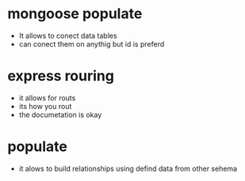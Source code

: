 # mongoose populate
- It allows to conect data tables 
- can conect them on anythig but id is preferd

# express rouring 
- it allows for routs 
- its how you rout 
- the documetation is okay

# populate
- it alows to build relationships using defind data from other sehema